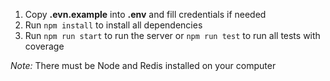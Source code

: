 1. Copy **.evn.example** into **.env** and fill credentials if needed
2. Run `npm install` to install all dependencies
3. Run `npm run start` to run the server or  `npm run test` to run all tests with coverage

*Note:* There must be Node and Redis installed on your computer